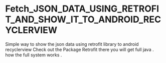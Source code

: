 # Fetch_JSON_DATA_USING_RETROFIT_AND_SHOW_IT_TO_ANDROID_RECYCLERVIEW
Simple way to show the json data using retrofit library to android recyclerview 
Check out the Package Retrofit there you will get full java . how the full system works . 
